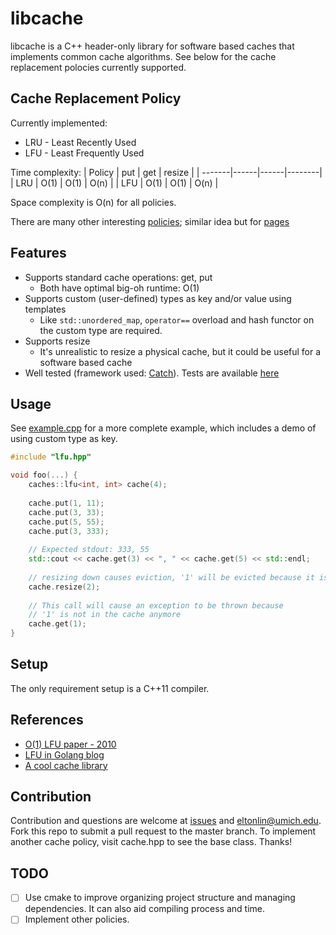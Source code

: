 # libcache
libcache is a C++ header-only library for software based caches that implements common cache algorithms. See below for the cache replacement polocies currently supported.

## Cache Replacement Policy
Currently implemented:
- LRU - Least Recently Used
- LFU - Least Frequently Used

Time complexity:
| Policy | put  | get  | resize |
| -------|------|------|--------|
| LRU    | O(1) | O(1) | O(n)   |
| LFU    | O(1) | O(1) | O(n)   |

Space complexity is O(n) for all policies.

There are many other interesting [policies](https://en.wikipedia.org/wiki/Cache_replacement_policies); similar idea but for [pages](https://en.wikipedia.org/wiki/Page_replacement_algorithm)

## Features
- Supports standard cache operations: get, put
    - Both have optimal big-oh runtime: O(1)
- Supports custom (user-defined) types as key and/or value using templates
   - Like ``std::unordered_map``, ``operator==`` overload and hash functor on the custom type are required.
- Supports resize
    - It's unrealistic to resize a physical cache, but it could be useful for a software based cache
- Well tested (framework used: [Catch](https://github.com/catchorg/Catch2/tree/v2.x)). Tests are available [here](https://github.com/Elton-Lin/libcache/tree/master/tests)


## Usage
See [example.cpp](https://github.com/Elton-Lin/libcache/blob/master/tests/example.cpp) for a more complete example, which includes a demo of using custom type as key.
```cpp
#include "lfu.hpp"

void foo(...) {
    caches::lfu<int, int> cache(4);
    
    cache.put(1, 11);
    cache.put(3, 33);
    cache.put(5, 55);
    cache.put(3, 333);
    
    // Expected stdout: 333, 55
    std::cout << cache.get(3) << ", " << cache.get(5) << std::endl;
    
    // resizing down causes eviction, '1' will be evicted because it is the LFU
    cache.resize(2);
    
    // This call will cause an exception to be thrown because
    // '1' is not in the cache anymore
    cache.get(1);
}
```

## Setup
The only requirement setup is a C++11 compiler.

## References
- [O(1) LFU paper - 2010](http://dhruvbird.com/lfu.pdf)
- [LFU in Golang blog](https://ieftimov.com/post/when-why-least-frequently-used-cache-implementation-golang/)
- [A cool cache library](https://github.com/vpetrigo/caches)

## Contribution
Contribution and questions are welcome at [issues](https://github.com/Elton-Lin/libcache/issues) and eltonlin@umich.edu. 
Fork this repo to submit a pull request to the master branch. To implement another cache policy, visit cache.hpp to see the base class. Thanks!

## TODO
- [ ] Use cmake to improve organizing project structure and managing dependencies. It can also aid compiling process and time.
- [ ] Implement other policies.
